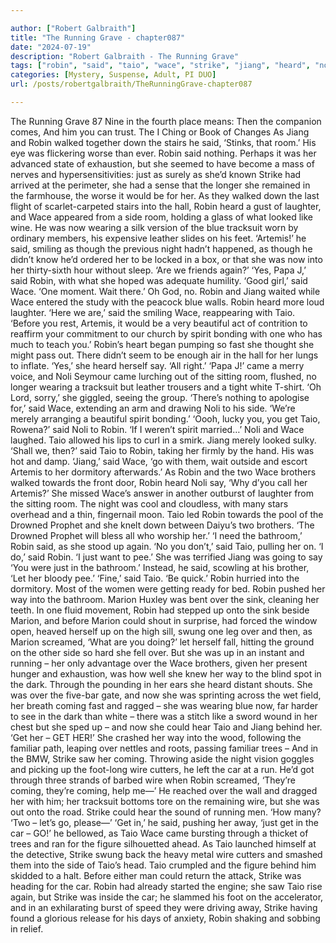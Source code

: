 ```yaml
---

author: ["Robert Galbraith"]
title: "The Running Grave - chapter087"
date: "2024-07-19"
description: "Robert Galbraith - The Running Grave"
tags: ["robin", "said", "taio", "wace", "strike", "jiang", "heard", "noli", "get", "side", "artemis", "one", "brother", "marion", "could", "coming", "wire", "car", "running", "walked", "laughter", "room", "wearing", "blue", "tracksuit"]
categories: [Mystery, Suspense, Adult, PI DUO]
url: /posts/robertgalbraith/TheRunningGrave-chapter087

---
```



The Running Grave
87
Nine in the fourth place means:
Then the companion comes,
And him you can trust.
The I Ching or Book of Changes
As Jiang and Robin walked together down the stairs he said,
‘Stinks, that room.’
His eye was flickering worse than ever.
Robin said nothing. Perhaps it was her advanced state of exhaustion, but she seemed to have become a mass of nerves and hypersensitivities: just as surely as she’d known Strike had arrived at the perimeter, she had a sense that the longer she remained in the farmhouse, the worse it would be for her.
As they walked down the last flight of scarlet-carpeted stairs into the hall, Robin heard a gust of laughter, and Wace appeared from a side room, holding a glass of what looked like wine. He was now wearing a silk version of the blue tracksuit worn by ordinary members, his expensive leather slides on his feet.
‘Artemis!’ he said, smiling as though the previous night hadn’t happened, as though he didn’t know he’d ordered her to be locked in a box, or that she was now into her thirty-sixth hour without sleep. ‘Are we friends again?’
‘Yes, Papa J,’ said Robin, with what she hoped was adequate humility.
‘Good girl,’ said Wace. ‘One moment. Wait there.’
Oh God, no.
Robin and Jiang waited while Wace entered the study with the peacock blue walls. Robin heard more loud laughter.
‘Here we are,’ said the smiling Wace, reappearing with Taio. ‘Before you rest, Artemis, it would be a very beautiful act of contrition to reaffirm your commitment to our church by spirit bonding with one who has much to teach you.’
Robin’s heart began pumping so fast she thought she might pass out. There didn’t seem to be enough air in the hall for her lungs to inflate.
‘Yes,’ she heard herself say. ‘All right.’
‘Papa J!’ came a merry voice, and Noli Seymour came lurching out of the sitting room, flushed, no longer wearing a tracksuit but leather trousers and a tight white T-shirt. ‘Oh Lord, sorry,’ she giggled, seeing the group.
‘There’s nothing to apologise for,’ said Wace, extending an arm and drawing Noli to his side. ‘We’re merely arranging a beautiful spirit bonding.’
‘Oooh, lucky you, you get Taio, Rowena?’ said Noli to Robin. ‘If I weren’t spirit married…’
Noli and Wace laughed. Taio allowed his lips to curl in a smirk. Jiang merely looked sulky.
‘Shall we, then?’ said Taio to Robin, taking her firmly by the hand. His was hot and damp.
‘Jiang,’ said Wace, ‘go with them, wait outside and escort Artemis to her dormitory afterwards.’
As Robin and the two Wace brothers walked towards the front door, Robin heard Noli say,
‘Why d’you call her Artemis?’
She missed Wace’s answer in another outburst of laughter from the sitting room.
The night was cool and cloudless, with many stars overhead and a thin, fingernail moon. Taio led Robin towards the pool of the Drowned Prophet and she knelt down between Daiyu’s two brothers.
‘The Drowned Prophet will bless all who worship her.’
‘I need the bathroom,’ Robin said, as she stood up again.
‘No you don’t,’ said Taio, pulling her on.
‘I do,’ said Robin. ‘I just want to pee.’
She was terrified Jiang was going to say ‘You were just in the bathroom.’ Instead, he said, scowling at his brother,
‘Let her bloody pee.’
‘Fine,’ said Taio. ‘Be quick.’
Robin hurried into the dormitory. Most of the women were getting ready for bed.
Robin pushed her way into the bathroom. Marion Huxley was bent over the sink, cleaning her teeth.
In one fluid movement, Robin had stepped up onto the sink beside Marion, and before Marion could shout in surprise, had forced the window open, heaved herself up on the high sill, swung one leg over and then, as Marion screamed, ‘What are you doing?’ let herself fall, hitting the ground on the other side so hard she fell over.
But she was up in an instant and running – her only advantage over the Wace brothers, given her present hunger and exhaustion, was how well she knew her way to the blind spot in the dark. Through the pounding in her ears she heard distant shouts. She was over the five-bar gate, and now she was sprinting across the wet field, her breath coming fast and ragged – she was wearing blue now, far harder to see in the dark than white – there was a stitch like a sword wound in her chest but she sped up – and now she could hear Taio and Jiang behind her.
‘Get her – GET HER!’
She crashed her way into the wood, following the familiar path, leaping over nettles and roots, passing familiar trees –
And in the BMW, Strike saw her coming. Throwing aside the night vision goggles and picking up the foot-long wire cutters, he left the car at a run. He’d got through three strands of barbed wire when Robin screamed,
‘They’re coming, they’re coming, help me—’
He reached over the wall and dragged her with him; her tracksuit bottoms tore on the remaining wire, but she was out onto the road.
Strike could hear the sound of running men.
‘How many?
‘Two – let’s go, please—’
‘Get in,’ he said, pushing her away, ‘just get in the car – GO!’ he bellowed, as Taio Wace came bursting through a thicket of trees and ran for the figure silhouetted ahead.
As Taio launched himself at the detective, Strike swung back the heavy metal wire cutters and smashed them into the side of Taio’s head. Taio crumpled and the figure behind him skidded to a halt. Before either man could return the attack, Strike was heading for the car. Robin had already started the engine; she saw Taio rise again, but Strike was inside the car; he slammed his foot on the accelerator, and in an exhilarating burst of speed they were driving away, Strike having found a glorious release for his days of anxiety, Robin shaking and sobbing in relief.
